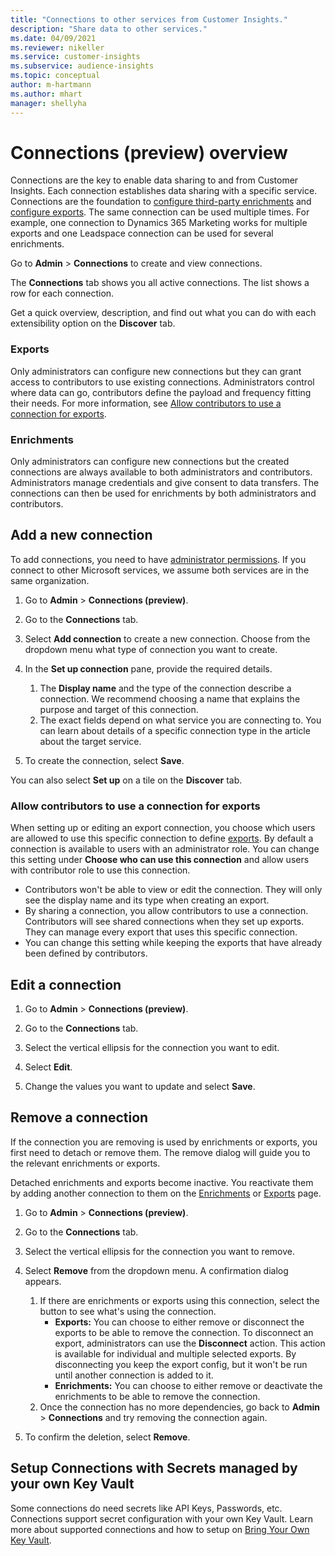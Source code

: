 ```yaml
---
title: "Connections to other services from Customer Insights."
description: "Share data to other services."
ms.date: 04/09/2021
ms.reviewer: nikeller
ms.service: customer-insights
ms.subservice: audience-insights
ms.topic: conceptual
author: m-hartmann
ms.author: mhart
manager: shellyha
---
```


# Connections (preview) overview

Connections are the key to enable data sharing to and from Customer Insights. Each connection establishes data sharing with a specific service. Connections are the foundation to [configure third-party enrichments](enrichment-hub.md) and [configure exports](export-destinations.md). The same connection can be used multiple times. For example, one connection to Dynamics 365 Marketing works for multiple exports and one Leadspace connection can be used for several enrichments.

Go to **Admin** > **Connections** to create and view connections.

The **Connections** tab shows you all active connections. The list shows a row for each connection. 

Get a quick overview, description, and find out what you can do with each extensibility option on the **Discover** tab.

### Exports

Only administrators can configure new connections but they can grant access to contributors to use existing connections. Administrators control where data can go, contributors define the payload and frequency fitting their needs. For more information, see [Allow contributors to use a connection for exports](#allow-contributors-to-use-a-connection-for-exports).

### Enrichments

Only administrators can configure new connections but the created connections are always available to both administrators and contributors. Administrators manage credentials and give consent to data transfers. The connections can then be used for enrichments by both administrators and contributors.

## Add a new connection

To add connections, you need to have [administrator permissions](permissions.md). If you connect to other Microsoft services, we assume both services are in the same organization.

1. Go to **Admin** > **Connections (preview)**.

1. Go to the **Connections** tab.

1. Select **Add connection** to create a new connection. Choose from the dropdown menu what type of connection you want to create.

1. In the **Set up connection** pane, provide the required details. 
   1. The **Display name** and the type of the connection describe a connection. We recommend choosing a name that explains the purpose and target of this connection.
   1. The exact fields depend on what service you are connecting to. You can learn about details of a specific connection type in the article about the target service.

1. To create the connection, select **Save**.

You can also select **Set up** on a tile on the **Discover** tab.

### Allow contributors to use a connection for exports

When setting up or editing an export connection, you choose which users are allowed to use this specific connection to define [exports](export-destinations.md). By default a connection is available to users with an administrator role. You can change this setting under **Choose who can use this connection** and allow users with contributor role to use this connection.

- Contributors won't be able to view or edit the connection. They will only see the display name and its type when creating an export.
- By sharing a connection, you allow contributors to use a connection. Contributors will see shared connections when they set up exports. They can manage every export that uses this specific connection.
- You can change this setting while keeping the exports that have already been defined by contributors.

## Edit a connection

1. Go to **Admin** > **Connections (preview)**.

1. Go to the **Connections** tab.

1. Select the vertical ellipsis for the connection you want to edit.

1. Select **Edit**.

1. Change the values you want to update and select **Save**.

## Remove a connection

If the connection you are removing is used by enrichments or exports, you first need to detach or remove them. The remove dialog will guide you to the relevant enrichments or exports. 

Detached enrichments and exports become inactive. You reactivate them by adding another connection to them on the [Enrichments](enrichment-hub.md) or [Exports](export-destinations.md) page.

1. Go to **Admin** > **Connections (preview)**.

1. Go to the **Connections** tab.

1. Select the vertical ellipsis for the connection you want to remove.

1. Select **Remove** from the dropdown menu. A confirmation dialog appears.

   1. If there are enrichments or exports using this connection, select the button to see what's using the connection.
      - **Exports:** You can choose to either remove or disconnect the exports to be able to remove the connection. To disconnect an export, administrators can use the **Disconnect** action. This action is available for individual and multiple selected exports. By disconnecting you keep the export config, but it won't be run until another connection is added to it.
      - **Enrichments:** You can choose to either remove or deactivate the enrichments to be able to remove the connection. 
   1. Once the connection has no more dependencies, go back to **Admin** > **Connections** and try removing the connection again.

1. To confirm the deletion, select **Remove**.

## Setup Connections with Secrets managed by your own Key Vault

Some connections do need secrets like API Keys, Passwords, etc. Connections support secret configuration with your own Key Vault. Learn more about supported connections and how to setup on [Bring Your Own Key Vault](byo-key-vault.md).
